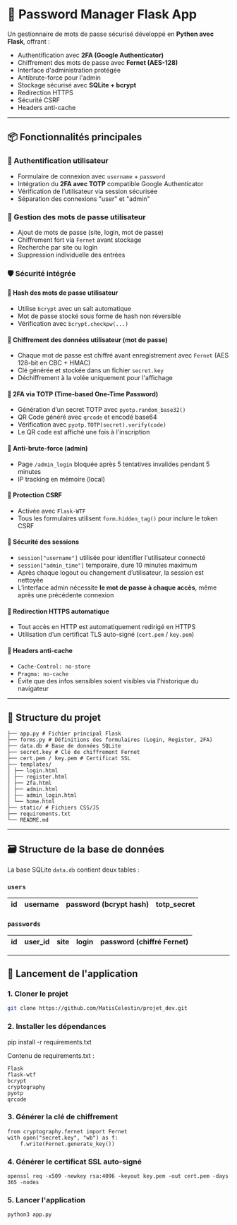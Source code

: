 # 🔐 Password Manager Flask App

Un gestionnaire de mots de passe sécurisé développé en **Python avec Flask**, offrant :
- Authentification avec **2FA (Google Authenticator)**
- Chiffrement des mots de passe avec **Fernet (AES-128)**
- Interface d'administration protégée
- Antibrute-force pour l'admin
- Stockage sécurisé avec **SQLite + bcrypt**
- Redirection HTTPS
- Sécurité CSRF
- Headers anti-cache

---

## 📦 Fonctionnalités principales

### 👤 Authentification utilisateur
- Formulaire de connexion avec `username` + `password`
- Intégration du **2FA avec TOTP** compatible Google Authenticator
- Vérification de l’utilisateur via session sécurisée
- Séparation des connexions "user" et "admin"

### 🔑 Gestion des mots de passe utilisateur
- Ajout de mots de passe (site, login, mot de passe)
- Chiffrement fort via `Fernet` avant stockage
- Recherche par site ou login
- Suppression individuelle des entrées

### 🛡️ Sécurité intégrée

#### 🔐 Hash des mots de passe utilisateur
- Utilise `bcrypt` avec un salt automatique
- Mot de passe stocké sous forme de hash non réversible
- Vérification avec `bcrypt.checkpw(...)`

#### 🔐 Chiffrement des données utilisateur (mot de passe)
- Chaque mot de passe est chiffré avant enregistrement avec `Fernet` (AES 128-bit en CBC + HMAC)
- Clé générée et stockée dans un fichier `secret.key`
- Déchiffrement à la volée uniquement pour l'affichage

#### 🔐 2FA via TOTP (Time-based One-Time Password)
- Génération d’un secret TOTP avec `pyotp.random_base32()`
- QR Code généré avec `qrcode` et encodé base64
- Vérification avec `pyotp.TOTP(secret).verify(code)`
- Le QR code est affiché une fois à l'inscription

#### 🔐 Anti-brute-force (admin)
- Page `/admin_login` bloquée après 5 tentatives invalides pendant 5 minutes
- IP tracking en mémoire (local)

#### 🔐 Protection CSRF
- Activée avec `Flask-WTF`
- Tous les formulaires utilisent `form.hidden_tag()` pour inclure le token CSRF

#### 🔐 Sécurité des sessions
- `session["username"]` utilisée pour identifier l'utilisateur connecté
- `session["admin_time"]` temporaire, dure 10 minutes maximum
- Après chaque logout ou changement d’utilisateur, la session est nettoyée
- L’interface admin nécessite **le mot de passe à chaque accès**, même après une précédente connexion

#### 🔐 Redirection HTTPS automatique
- Tout accès en HTTP est automatiquement redirigé en HTTPS
- Utilisation d’un certificat TLS auto-signé (`cert.pem` / `key.pem`)

#### 🔐 Headers anti-cache
- `Cache-Control: no-store`
- `Pragma: no-cache`
- Évite que des infos sensibles soient visibles via l’historique du navigateur

---

## 🧠 Structure du projet
```
├── app.py # Fichier principal Flask
├── forms.py # Définitions des formulaires (Login, Register, 2FA)
├── data.db # Base de données SQLite
├── secret.key # Clé de chiffrement Fernet
├── cert.pem / key.pem # Certificat SSL
├── templates/
│ ├── login.html
│ ├── register.html
│ ├── 2fa.html
│ ├── admin.html
│ ├── admin_login.html
│ └── home.html
├── static/ # Fichiers CSS/JS
├── requirements.txt
└── README.md
```

---

## 🗃️ Structure de la base de données

La base SQLite `data.db` contient deux tables :

### `users`

| id | username | password (bcrypt hash) | totp_secret |
|----|----------|-------------------------|-------------|

### `passwords`

| id | user_id | site | login | password (chiffré Fernet) |
|----|---------|------|-------|----------------------------|

---

## 🚀 Lancement de l'application

### 1. Cloner le projet

```bash
git clone https://github.com/MatisCelestin/projet_dev.git
```

### 2. Installer les dépendances

pip install -r requirements.txt

Contenu de requirements.txt :
```
Flask
flask-wtf
bcrypt
cryptography
pyotp
qrcode
```
### 3. Générer la clé de chiffrement
```
from cryptography.fernet import Fernet
with open("secret.key", "wb") as f:
    f.write(Fernet.generate_key())
```

### 4. Générer le certificat SSL auto-signé
```
openssl req -x509 -newkey rsa:4096 -keyout key.pem -out cert.pem -days 365 -nodes
```

### 5. Lancer l'application
```
python3 app.py
```